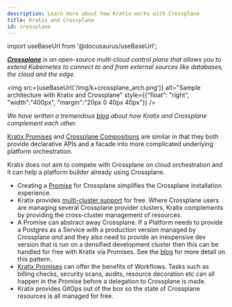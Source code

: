 ```yaml
---
description: Learn more about how Kratix works with Crossplane
title: Kratix and Crossplane
id: crossplane
---
```


import useBaseUrl from '@docusaurus/useBaseUrl';

_**[Crossplane](https://www.crossplane.io/)** is an open-source multi-cloud control plane that allows you to extend Kubernetes to connect to and from external sources like databases, the cloud and the edge._

<img
src={useBaseUrl('/img/k+crossplane_arch.png')}
alt="Sample architecture with Kratix and Crossplane"
style={{"float": "right", "width":"400px", "margin":"20px 0 40px 40px"}}
/>

_We have written a tremendous [blog](https://www.syntasso.io/post/building-your-platform-your-way-with-crossplane-and-kratix) about how Kratix and Crossplane complement each other._

[Kratix Promises](../reference/promises/intro) and [Crossplane Compositions](https://docs.crossplane.io/v1.13/concepts/compositions/) are similar in that they both provide declarative APIs and a facade into more complicated underlying platform orchestration.

Kratix does not aim to compete with Crossplane on cloud orchestration and it can help a platform builder already using Crossplane.

- Creating a [Promise](../reference/promises/intro) for
  Crossplane simplifies the Crossplane installation experience.
- Kratix provides [multi-cluster
  support](../reference/deployment-topology) for
  free. Where Crossplane users are managing several Crossplane provider
  clusters, Kratix complements by providing the cross-cluster management of
  resources.
- A Promise can abstract away Crossplane. If a Platform needs to provide a
  Postgres as a Service with a production version managed by Crossplane _and_
  and they also need to provide an inexpensive dev version that is run on a
  densified development cluster then this can be handled for free with Kratix
  via Promises. See the
  [blog](https://www.syntasso.io/post/building-your-platform-your-way-with-crossplane-and-kratix)
  for more detail on this pattern.
- [Kratix Promises](../reference/promises/intro) can offer the
  benefits of Workflows. Tasks such as billing checks, security scans, audits,
  resource decoration etc can all happen in the Promise before a delegation to
  Crossplane is made.
- Kratix provides GitOps out of the box so the state of Crossplane resources is
  all managed for free.
